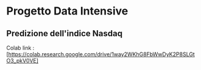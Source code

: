 # Progetto Data Intensive
## Predizione dell'indice Nasdaq
Colab link : [https://colab.research.google.com/drive/1way2WKhG8FbWwDyK2P8SLGtO3_pkV0VE]
